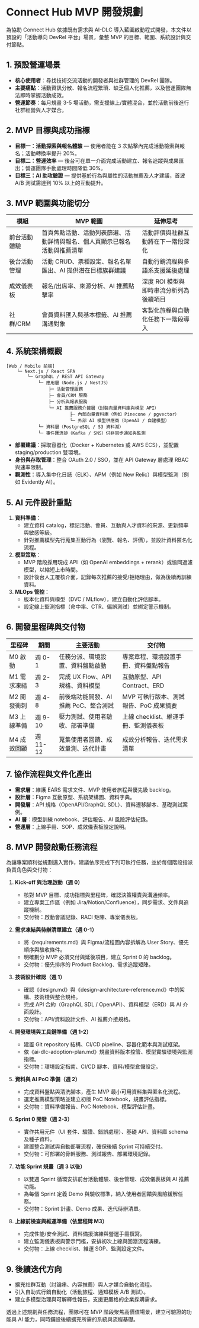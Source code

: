 # Connect Hub MVP 開發規劃

為協助 Connect Hub 依據既有需求與 AI-DLC 導入藍圖啟動程式開發，本文件以預設的「活動導向 DevRel 平台」場景，彙整 MVP 的目標、範圍、系統設計與交付節點。

## 1. 預設營運場景
- **核心使用者**：尋找技術交流活動的開發者與社群管理的 DevRel 團隊。
- **主要痛點**：活動資訊分散、報名流程繁瑣、缺乏個人化推薦，以及營運團隊無法即時掌握活動成效。
- **營運節奏**：每月規畫 3-5 場活動，需支援線上/實體混合，並於活動前後進行社群經營與人才媒合。

## 2. MVP 目標與成功指標
- **目標一：活動探索與報名體驗** — 使用者能在 3 次點擊內完成活動檢索與報名；活動轉換率提升 20%。
- **目標二：營運效率** — 後台可在單一介面完成活動建立、報名追蹤與成果匯出；營運團隊手動處理時間降低 30%。
- **目標三：AI 助攻驗證** — 提供基於行為與屬性的活動推薦及人才建議，首波 A/B 測試需達到 10% 以上的互動提升。

## 3. MVP 範圍與功能切分
| 模組 | MVP 範圍 | 延伸思考 |
| --- | --- | --- |
| 前台活動體驗 | 首頁焦點活動、活動列表篩選、活動詳情與報名、個人頁顯示已報名活動與推薦清單 | 活動評價與社群互動將在下一階段深化 |
| 後台活動管理 | 活動 CRUD、票種設定、報名名單匯出、AI 提供潛在目標族群建議 | 自動行銷流程與多語系支援延後處理 |
| 成效儀表板 | 報名/出席率、來源分析、AI 推薦點擊率 | 深度 ROI 模型與即時串流分析列為後續項目 |
| 社群/CRM | 會員資料匯入與基本標籤、AI 推薦溝通對象 | 客製化旅程與自動化任務下一階段導入 |

## 4. 系統架構概觀
```
[Web / Mobile 前端]
    └─ Next.js / React SPA
        └─ GraphQL / REST API Gateway
            └─ 應用層（Node.js / NestJS）
                ├─ 活動管理服務
                ├─ 會員/CRM 服務
                ├─ 分析與報表服務
                └─ AI 推薦服務介接層（封裝向量資料庫與模型 API）
                        ├─ 內部向量資料庫（例如 Pinecone / pgvector）
                        └─ 外部 AI 模型供應商（OpenAI / 自建模型）
            └─ 資料層（PostgreSQL / S3 資料湖）
            └─ 事件匯流排（Kafka / SNS）供非同步通知與監測
```
- **部署建議**：採取容器化（Docker + Kubernetes 或 AWS ECS），並配置 staging/production 雙環境。
- **身份與存取管理**：整合 OAuth 2.0 / SSO，並在 API Gateway 層處理 RBAC 與速率限制。
- **觀測性**：導入集中化日誌（ELK）、APM（例如 New Relic）與模型監測（例如 Evidently AI）。

## 5. AI 元件設計重點
1. **資料準備**：
   - 建立資料 catalog，標記活動、會員、互動與人才資料的來源、更新頻率與敏感等級。
   - 針對推薦模型先行蒐集互動行為（瀏覽、報名、評價），並設計資料匿名化流程。
2. **模型策略**：
   - MVP 階段採用現成 API（如 OpenAI embeddings + rerank）或協同過濾模型，以縮短上市時間。
   - 設計後台人工覆核介面，記錄每次推薦的接受/拒絕理由，做為後續再訓練資料。
3. **MLOps 管控**：
   - 版本化資料與模型（DVC / MLflow），建立自動化評估腳本。
   - 設定線上監測指標（命中率、CTR、偏誤測試）並綁定警示機制。

## 6. 開發里程碑與交付物
| 里程碑 | 期間 | 主要活動 | 交付物 |
| --- | --- | --- | --- |
| M0 啟動 | 週 0-1 | 任務分派、環境設置、資料盤點啟動 | 專案章程、環境設置手冊、資料盤點報告 | 
| M1 需求凍結 | 週 2-3 | 完成 UX Flow、API 規格、資料模型 | 互動原型、API Contract、ERD | 
| M2 開發衝刺 | 週 4-8 | 前後端功能開發、AI 推薦 PoC、整合測試 | MVP 可執行版本、測試報告、PoC 成果摘要 | 
| M3 上線準備 | 週 9-10 | 壓力測試、使用者驗收、部署準備 | 上線 checklist、維運手冊、監測儀表板 | 
| M4 成效回顧 | 週 11-12 | 蒐集使用者回饋、成效量測、迭代計畫 | 成效分析報告、迭代需求清單 |

## 7. 協作流程與文件化產出
- **需求層**：維護 EARS 需求文件、MVP 使用者旅程與優先級 backlog。
- **設計層**：Figma 互動原型、系統架構圖、資料字典。
- **開發層**：API 規格（OpenAPI/GraphQL SDL）、資料遷移腳本、基礎測試案例。
- **AI 層**：模型訓練 notebook、評估報告、AI 風險評估紀錄。
- **營運層**：上線手冊、SOP、成效儀表板設定說明。

## 8. MVP 開發啟動任務流程

為讓專案順利從規劃邁入實作，建議依序完成下列可執行任務，並於每個階段指派負責角色與交付物：

1. **Kick-off 與治理啟動（週 0）**
   - 核對 MVP 目標、成功指標與里程碑，確認決策權責與溝通頻率。
   - 建立專案工作區（例如 Jira/Notion/Confluence），同步需求、文件與追蹤機制。
   - 交付物：啟動會議記錄、RACI 矩陣、專案儀表板。

2. **需求凍結與待辦清單建立（週 0-1）**
   - 將《requirements.md》與 Figma/流程圖內容拆解為 User Story、優先順序與驗收條件。
   - 明確劃分 MVP 必須交付與延後項目，建立 Sprint 0 的 backlog。
   - 交付物：優先排序的 Product Backlog、需求追蹤矩陣。

3. **技術設計確認（週 1）**
   - 確認《design.md》與《design-architecture-reference.md》中的架構、技術棧與整合規格。
   - 完成 API 合約（GraphQL SDL / OpenAPI）、資料模型（ERD）與 AI 介面設計。
   - 交付物：API/資料設計文件、AI 推薦介接規格。

4. **開發環境與工具鏈準備（週 1-2）**
   - 建置 Git repository 結構、CI/CD pipeline、容器化範本與測試框架。
   - 依《ai-dlc-adoption-plan.md》規畫資料版本控管、模型實驗環境與監測指標。
   - 交付物：環境設定指南、CI/CD 腳本、資料/模型倉儲設定。

5. **資料與 AI PoC 準備（週 2）**
   - 完成資料盤點與清洗腳本，產生 MVP 最小可用資料集與匿名化流程。
   - 選定推薦模型策略並建立初版 PoC Notebook，規畫評估指標。
   - 交付物：資料準備報告、PoC Notebook、模型評估計畫。

6. **Sprint 0 開發（週 2-3）**
   - 實作共用元件（UI 套件、驗證、錯誤處理）、基礎 API、資料庫 schema 及種子資料。
   - 建置整合測試與自動部署流程，確保後續 Sprint 可持續交付。
   - 交付物：可部署的骨幹服務、測試報告、部署環境記錄。

7. **功能 Sprint 規畫（週 3 以後）**
   - 以雙週 Sprint 循環安排前台活動體驗、後台管理、成效儀表板與 AI 推薦功能。
   - 為每個 Sprint 定義 Demo 與驗收標準，納入使用者回饋與風險緩解任務。
   - 交付物：Sprint 計畫、Demo 成果、迭代待辦清單。

8. **上線前檢查與維運準備（依里程碑 M3）**
   - 完成性能/安全測試、資料備援演練與營運手冊撰寫。
   - 建立監測儀表板與警示門檻，安排初次上線與回滾流程演練。
   - 交付物：上線 checklist、維運 SOP、監測設定文件。

## 9. 後續迭代方向
- 擴充社群互動（討論串、內容推薦）與人才媒合自動化流程。
- 引入自助式行銷自動化（活動旅程、通知模板 A/B 測試）。
- 建立多模型治理與可解釋性報告，支援更嚴格的企業採購需求。

透過上述規劃與任務流程，團隊可在 MVP 階段聚焦高價值場景，建立可驗證的功能與 AI 能力，同時鋪設後續擴充所需的系統與流程基礎。
